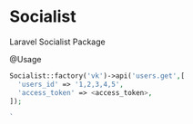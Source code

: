 Socialist
=========

Laravel Socialist Package

@Usage

```php
Socialist::factory('vk')->api('users.get',[
  'users_id' => '1,2,3,4,5',
  'access_token' => <access_token>,
]);

`

